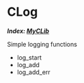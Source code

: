 # CLog
___Index: [MyCLib](../README.md)___

Simple logging functions

- log_start
- log_add
- log_add_err
